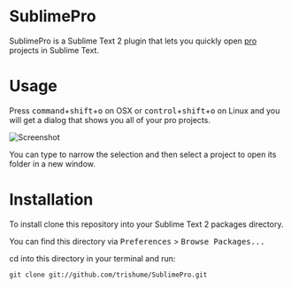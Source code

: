 # SublimePro

SublimePro is a Sublime Text 2 plugin that lets you quickly open [pro](https://github.com/trishume/pro) projects
in Sublime Text.

# Usage

Press <kbd>command</kbd>+<kbd>shift</kbd>+<kbd>o</kbd> on OSX or <kbd>control</kbd>+<kbd>shift</kbd>+<kbd>o</kbd> on 
Linux and you will get a dialog that shows you all of your pro projects.

![Screenshot](http://f.cl.ly/items/350t262j2T3F2C211D15/Screen%20Shot%202013-06-06%20at%207.41.54%20PM.png)

You can type to narrow the selection and then select a project to open its folder in a new window.

# Installation

To install clone this repository into your Sublime Text 2 packages directory.

You can find this directory via <kbd>Preferences</kbd> > <kbd>Browse Packages...</kbd>

cd into this directory in your terminal and run:
```shell
git clone git://github.com/trishume/SublimePro.git
```
